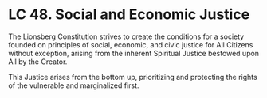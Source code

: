 # LC 48. Social and Economic Justice

The Lionsberg Constitution strives to create the conditions for a society founded on principles of social, economic, and civic justice for All Citizens without exception, arising from the inherent Spiritual Justice bestowed upon All by the Creator. 

This Justice arises from the bottom up, prioritizing and protecting the rights of the vulnerable and marginalized first. 